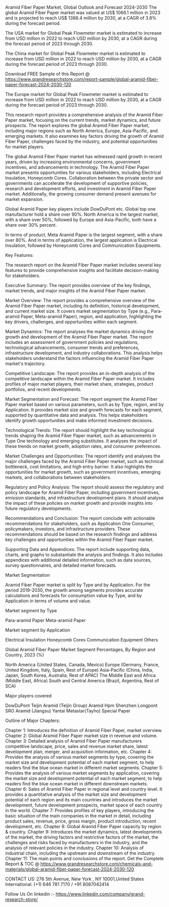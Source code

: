 Aramid Fiber Paper Market, Global Outlook and Forecast 2024-2030
The global Aramid Fiber Paper market was valued at US$ 1066.1 million in 2023 and is projected to reach US$ 1388.4 million by 2030, at a CAGR of 3.8% during the forecast period.

The USA market for Global Peak Flowmeter market is estimated to increase from USD million in 2022 to reach USD million by 2030, at a CAGR during the forecast period of 2023 through 2030.

The China market for Global Peak Flowmeter market is estimated to increase from USD million in 2022 to reach USD million by 2030, at a CAGR during the forecast period of 2023 through 2030.

Download FREE Sample of this Report @ https://www.grandresearchstore.com/report-sample/global-aramid-fiber-paper-forecast-2024-2030-120

The Europe market for Global Peak Flowmeter market is estimated to increase from USD million in 2022 to reach USD million by 2030, at a CAGR during the forecast period of 2023 through 2030.

This research report provides a comprehensive analysis of the Aramid Fiber Paper market, focusing on the current trends, market dynamics, and future prospects. The report explores the global Aramid Fiber Paper market, including major regions such as North America, Europe, Asia-Pacific, and emerging markets. It also examines key factors driving the growth of Aramid Fiber Paper, challenges faced by the industry, and potential opportunities for market players.

The global Aramid Fiber Paper market has witnessed rapid growth in recent years, driven by increasing environmental concerns, government incentives, and advancements in technology. The Aramid Fiber Paper market presents opportunities for various stakeholders, including Electrical Insulation, Honeycomb Cores. Collaboration between the private sector and governments can accelerate the development of supportive policies, research and development efforts, and investment in Aramid Fiber Paper market. Additionally, the growing consumer demand present avenues for market expansion.

Global Aramid Paper key players include DowDuPont etc. Global top one manufacturer hold a share over 90%. North America is the largest market, with a share over 50%, followed by Europe and Asia-Pacific, both have a share over 30% percent.

In terms of product, Meta Aramid Paper is the largest segment, with a share over 80%. And in terms of application, the largest application is Electrical Insulation, followed by Honeycomb Cores and Communication Equipments.

Key Features:

The research report on the Aramid Fiber Paper market includes several key features to provide comprehensive insights and facilitate decision-making for stakeholders.

Executive Summary: The report provides overview of the key findings, market trends, and major insights of the Aramid Fiber Paper market.

Market Overview: The report provides a comprehensive overview of the Aramid Fiber Paper market, including its definition, historical development, and current market size. It covers market segmentation by Type (e.g., Para-aramid Paper, Meta-aramid Paper), region, and application, highlighting the key drivers, challenges, and opportunities within each segment.

Market Dynamics: The report analyses the market dynamics driving the growth and development of the Aramid Fiber Paper market. The report includes an assessment of government policies and regulations, technological advancements, consumer trends and preferences, infrastructure development, and industry collaborations. This analysis helps stakeholders understand the factors influencing the Aramid Fiber Paper market's trajectory.

Competitive Landscape: The report provides an in-depth analysis of the competitive landscape within the Aramid Fiber Paper market. It includes profiles of major market players, their market share, strategies, product portfolios, and recent developments.

Market Segmentation and Forecast: The report segment the Aramid Fiber Paper market based on various parameters, such as by Type, region, and by Application. It provides market size and growth forecasts for each segment, supported by quantitative data and analysis. This helps stakeholders identify growth opportunities and make informed investment decisions.

Technological Trends: The report should highlight the key technological trends shaping the Aramid Fiber Paper market, such as advancements in Type One technology and emerging substitutes. It analyses the impact of these trends on market growth, adoption rates, and consumer preferences.

Market Challenges and Opportunities: The report identify and analyses the major challenges faced by the Aramid Fiber Paper market, such as technical bottleneck, cost limitations, and high entry barrier. It also highlights the opportunities for market growth, such as government incentives, emerging markets, and collaborations between stakeholders.

Regulatory and Policy Analysis: The report should assess the regulatory and policy landscape for Aramid Fiber Paper, including government incentives, emission standards, and infrastructure development plans. It should analyse the impact of these policies on market growth and provide insights into future regulatory developments.

Recommendations and Conclusion: The report conclude with actionable recommendations for stakeholders, such as Application One Consumer, policymakers, investors, and infrastructure providers. These recommendations should be based on the research findings and address key challenges and opportunities within the Aramid Fiber Paper market.

Supporting Data and Appendices: The report include supporting data, charts, and graphs to substantiate the analysis and findings. It also includes appendices with additional detailed information, such as data sources, survey questionnaires, and detailed market forecasts.

Market Segmentation

Aramid Fiber Paper market is split by Type and by Application. For the period 2019-2030, the growth among segments provides accurate calculations and forecasts for consumption value by Type, and by Application in terms of volume and value.

Market segment by Type

Para-aramid Paper
Meta-aramid Paper

Market segment by Application

Electrical Insulation
Honeycomb Cores
Communication Equipment
Others

Global Aramid Fiber Paper Market Segment Percentages, By Region and Country, 2023 (%)

North America (United States, Canada, Mexico)
Europe (Germany, France, United Kingdom, Italy, Spain, Rest of Europe)
Asia-Pacific (China, India, Japan, South Korea, Australia, Rest of APAC)
The Middle East and Africa (Middle East, Africa)
South and Central America (Brazil, Argentina, Rest of SCA)

Major players covered

DowDuPont
Teijin Aramid (Teijin Group)
Aramid Hpm
Shenzhen Longpont
SRO Aramid (Jiangsu)
Yantai Metastar(Tayho) Special Paper

Outline of Major Chapters:

Chapter 1: Introduces the definition of Aramid Fiber Paper, market overview.
Chapter 2: Global Aramid Fiber Paper market size in revenue and volume.
Chapter 3: Detailed analysis of Aramid Fiber Paper manufacturers competitive landscape, price, sales and revenue market share, latest development plan, merger, and acquisition information, etc.
Chapter 4: Provides the analysis of various market segments by type, covering the market size and development potential of each market segment, to help readers find the blue ocean market in different market segments.
Chapter 5: Provides the analysis of various market segments by application, covering the market size and development potential of each market segment, to help readers find the blue ocean market in different downstream markets.
Chapter 6: Sales of Aramid Fiber Paper in regional level and country level. It provides a quantitative analysis of the market size and development potential of each region and its main countries and introduces the market development, future development prospects, market space of each country in the world.
Chapter 7: Provides profiles of key players, introducing the basic situation of the main companies in the market in detail, including product sales, revenue, price, gross margin, product introduction, recent development, etc.
Chapter 8: Global Aramid Fiber Paper capacity by region & country.
Chapter 9: Introduces the market dynamics, latest developments of the market, the driving factors and restrictive factors of the market, the challenges and risks faced by manufacturers in the industry, and the analysis of relevant policies in the industry.
Chapter 10: Analysis of industrial chain, including the upstream and downstream of the industry.
Chapter 11: The main points and conclusions of the report.
Get the Complete Report & TOC @ https://www.grandresearchstore.com/chemicals-and-materials/global-aramid-fiber-paper-forecast-2024-2030-120

CONTACT US:
276 5th Avenue, New York , NY 10001,United States
International: (+1) 646 781 7170 / +91 8087042414

Follow Us On linkedin :- https://www.linkedin.com/company/grand-research-store/
